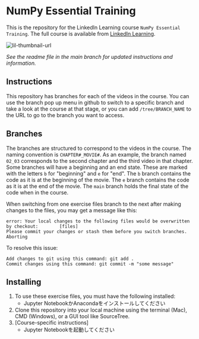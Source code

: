 # NumPy Essential Training
This is the repository for the LinkedIn Learning course `NumPy Essential Training`. The full course is available from [LinkedIn Learning][lil-course-url].

![lil-thumbnail-url]

_See the readme file in the main branch for updated instructions and information._
## Instructions
This repository has branches for each of the videos in the course. You can use the branch pop up menu in github to switch to a specific branch and take a look at the course at that stage, or you can add `/tree/BRANCH_NAME` to the URL to go to the branch you want to access.

## Branches
The branches are structured to correspond to the videos in the course. The naming convention is `CHAPTER#_MOVIE#`. As an example, the branch named `02_03` corresponds to the second chapter and the third video in that chapter. 
Some branches will have a beginning and an end state. These are marked with the letters `b` for "beginning" and `e` for "end". The `b` branch contains the code as it is at the beginning of the movie. The `e` branch contains the code as it is at the end of the movie. The `main` branch holds the final state of the code when in the course.

When switching from one exercise files branch to the next after making changes to the files, you may get a message like this:

    error: Your local changes to the following files would be overwritten by checkout:        [files]
    Please commit your changes or stash them before you switch branches.
    Aborting

To resolve this issue:
	
    Add changes to git using this command: git add .
	Commit changes using this command: git commit -m "some message"

## Installing
1. To use these exercise files, you must have the following installed:
	- Jupyter NotebookかAnacondaをインストールしてください
2. Clone this repository into your local machine using the terminal (Mac), CMD (Windows), or a GUI tool like SourceTree.
3. [Course-specific instructions]
	- Jupyter Notebookを起動してください

[0]: # (Replace these placeholder URLs with actual course URLs)

[lil-course-url]: https://www.linkedin.com/learning/numpy-essential-training-23166311
[lil-thumbnail-url]: https://media.licdn.com/dms/image/v2/D4E0DAQEiKBwbjZb74A/learning-public-crop_675_1200/learning-public-crop_675_1200/0/1735842803711?e=2147483647&v=beta&t=185iS45Hbt90SypN5OY20-IpWfo9Fzc_Ag7Yj3RYejU

